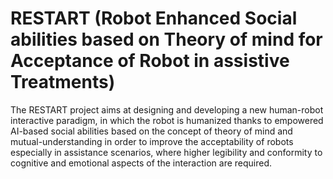# RESTART (Robot Enhanced Social abilities based on Theory of mind for Acceptance of Robot in assistive Treatments)

The RESTART project aims at designing and developing a new human-robot interactive paradigm, in which the robot is humanized thanks to empowered AI-based social abilities based on the concept of theory of mind and mutual-understanding in order to improve the acceptability of robots especially in assistance scenarios, where higher legibility and conformity to cognitive and emotional aspects of the interaction are required.